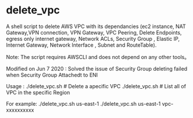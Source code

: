 # delete_vpc

A shell script to delete AWS VPC with its dependancies (ec2 instance, NAT Gateway,VPN connection, VPN Gateway, VPC Peering, Delete Endpoints, egress only internet gateway, Network ACLs, Security Group , Elastic IP, Internet Gateway, Network Interface , Subnet and RouteTable).

Note: The script requires AWSCLI and does not depend on any other tools。

Modified on Jun 7 2020 : Solved the issue of Security Group deleting failed when Security Group Attachedt to ENI


Usage :
./delete_vpc.sh <region-id> <vpc-id> # Delete a apecific VPC
./delete_vpc.sh <region-id> # List all of VPC in the specific Region

For example:
./delete_vpc.sh us-east-1
./delete_vpc.sh us-east-1 vpc-xxxxxxxxxx

```

```
